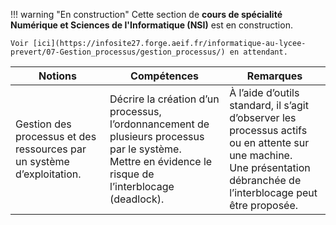 !!! warning "En construction"
    Cette section de **cours de spécialité Numérique et Sciences de l'Informatique (NSI)** est en construction.
    
    Voir [ici](https://infosite27.forge.aeif.fr/informatique-au-lycee-prevert/07-Gestion_processus/gestion_processus/) en attendant.


|Notions|Compétences|Remarques|
|--|--|--| 
Gestion des processus et des ressources par un système d’exploitation. | Décrire la création d’un processus, l’ordonnancement de plusieurs processus par le système.<br>Mettre en évidence le risque de l’interblocage (deadlock). | À l’aide d’outils standard, il s’agit d’observer les processus actifs ou en attente sur une machine.<br> Une présentation débranchée de l’interblocage peut être proposée.
